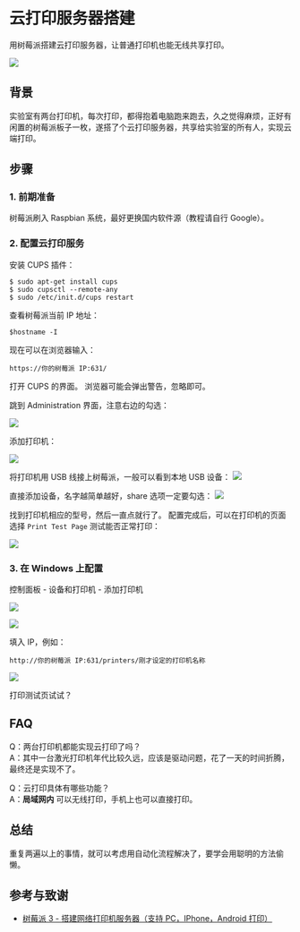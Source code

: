 # 云打印服务器搭建

用树莓派搭建云打印服务器，让普通打印机也能无线共享打印。

![](https://wiki-media-1253965369.cos.ap-guangzhou.myqcloud.com/img/20190106181653349/IMG_20181222_155243.jpg)

## 背景

实验室有两台打印机，每次打印，都得抱着电脑跑来跑去，久之觉得麻烦，正好有闲置的树莓派板子一枚，遂搭了个云打印服务器，共享给实验室的所有人，实现云端打印。

## 步骤

### 1. 前期准备

树莓派刷入 Raspbian 系统，最好更换国内软件源（教程请自行 Google）。

### 2. 配置云打印服务

安装 CUPS 插件：

```
$ sudo apt-get install cups
$ sudo cupsctl --remote-any
$ sudo /etc/init.d/cups restart
```

查看树莓派当前 IP 地址：

```
$hostname -I
```

现在可以在浏览器输入：

```
https://你的树莓派 IP:631/
```

打开 CUPS 的界面。 浏览器可能会弹出警告，忽略即可。

跳到 Administration 界面，注意右边的勾选：

![](https://wiki-media-1253965369.cos.ap-guangzhou.myqcloud.com/img/20190106181653349/SRnaG8Upe4QCw4A7__thumbnail.png)

添加打印机：

![](https://wiki-media-1253965369.cos.ap-guangzhou.myqcloud.com/img/20190106181653349/2ha01tLqMK8dKPPw__thumbnail.png)

将打印机用 USB 线接上树莓派，一般可以看到本地 USB 设备： ![](https://wiki-media-1253965369.cos.ap-guangzhou.myqcloud.com/img/20190106181653349/dOY25IVr55cf4qbg__thumbnail-1.png)

直接添加设备，名字越简单越好，share 选项一定要勾选： ![](https://wiki-media-1253965369.cos.ap-guangzhou.myqcloud.com/img/20190106181653349/zY62367hBa0ZuwJV__thumbnail.png)

找到打印机相应的型号，然后一直点就行了。 配置完成后，可以在打印机的页面选择 `Print Test Page` 测试能否正常打印：

![](https://wiki-media-1253965369.cos.ap-guangzhou.myqcloud.com/img/20190106181653349/9izhdEoI8cobbMjF__thumbnail.png)

### 3. 在 Windows 上配置

控制面板 - 设备和打印机 - 添加打印机

![](https://wiki-media-1253965369.cos.ap-guangzhou.myqcloud.com/img/20190106181653349/dk39pnMjcQYPBElC__thumbnail.png)

![](https://wiki-media-1253965369.cos.ap-guangzhou.myqcloud.com/img/20190106181653349/CRkgxClLaaYjdGPt__thumbnail.png)

填入 IP，例如：

```
http://你的树莓派 IP:631/printers/刚才设定的打印机名称
```

![](https://wiki-media-1253965369.cos.ap-guangzhou.myqcloud.com/img/20190106181653349/Z8sZTaxH5ZoGWyBK__thumbnail.png)

打印测试页试试？

## FAQ

Q：两台打印机都能实现云打印了吗？  
A：其中一台激光打印机年代比较久远，应该是驱动问题，花了一天的时间折腾，最终还是实现不了。

Q：云打印具体有哪些功能？  
A：**局域网内** 可以无线打印，手机上也可以直接打印。

## 总结

重复两遍以上的事情，就可以考虑用自动化流程解决了，要学会用聪明的方法偷懒。

## 参考与致谢

- [树莓派 3 - 搭建网络打印机服务器（支持 PC，IPhone，Android 打印）](https://www.ncnynl.com/archives/201608/742.html)
